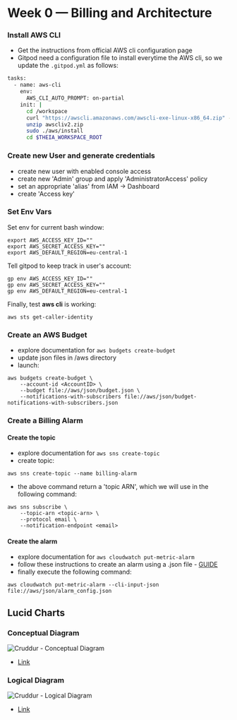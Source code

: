 # Week 0 — Billing and Architecture

### Install AWS CLI
- Get the instructions from official AWS cli configuration page
- Gitpod need a configuration file to install everytime the AWS cli, so we update the `.gitpod.yml` as follows:

```sh
tasks:
  - name: aws-cli
    env:
      AWS_CLI_AUTO_PROMPT: on-partial
    init: |
      cd /workspace
      curl "https://awscli.amazonaws.com/awscli-exe-linux-x86_64.zip" -o "awscliv2.zip"
      unzip awscliv2.zip
      sudo ./aws/install
      cd $THEIA_WORKSPACE_ROOT
```

### Create new User and generate credentials
- create new user with enabled console access
- create new 'Admin' group and apply 'AdministratorAccess' policy
- set an appropriate 'alias' from IAM -> Dashboard
- create 'Access key'

### Set Env Vars
Set env for current bash window:
```
export AWS_ACCESS_KEY_ID=""
export AWS_SECRET_ACCESS_KEY=""
export AWS_DEFAULT_REGION=eu-central-1
```

Tell gitpod to keep track in user's account:
```
gp env AWS_ACCESS_KEY_ID=""
gp env AWS_SECRET_ACCESS_KEY=""
gp env AWS_DEFAULT_REGION=eu-central-1
```

Finally, test **aws cli** is working:
```
aws sts get-caller-identity
```

### Create an AWS Budget
- explore documentation for `aws budgets create-budget`
- update json files in /aws directory
- launch:
```
aws budgets create-budget \
    --account-id <AccountID> \
    --budget file://aws/json/budget.json \
    --notifications-with-subscribers file://aws/json/budget-notifications-with-subscribers.json
```

### Create a Billing Alarm
#### Create the topic
- explore documentation for `aws sns create-topic`
- create topic:
```
aws sns create-topic --name billing-alarm
```
- the above command return a 'topic ARN', which we will use in the following command:
```
aws sns subscribe \
    --topic-arn <topic-arn> \
    --protocol email \
    --notification-endpoint <email>
```

#### Create the alarm
- explore documentation for `aws cloudwatch put-metric-alarm`
- follow these instructions to create an alarm using a .json file - [GUIDE](https://aws.amazon.com/premiumsupport/knowledge-center/cloudwatch-estimatedcharges-alarm/)
- finally execute the following command:
```
aws cloudwatch put-metric-alarm --cli-input-json file://aws/json/alarm_config.json
```

## Lucid Charts
### Conceptual Diagram
![Cruddur - Conceptual Diagram](https://github.com/denisgulev/aws-bootcamp-cruddur-2023/assets/22997490/c63bfd54-dfe6-4599-b7e8-56d624a20b2b)
- [Link](https://lucid.app/lucidchart/2dc0978c-ed7b-4cbc-a813-ded241cc0350/edit?viewport_loc=-848%2C-307%2C2627%2C1343%2C0_0&invitationId=inv_251bde7a-e611-42ab-ab0b-283b5f73fb88)
### Logical Diagram
![Cruddur - Logical Diagram](https://github.com/denisgulev/aws-bootcamp-cruddur-2023/assets/22997490/cb7f8d7d-256b-492c-ab0f-ecd0e827a63d)
- [Link](https://lucid.app/lucidchart/37758524-e6e1-4ea1-b6fe-cf8cfdb1566a/edit?viewport_loc=328%2C211%2C1594%2C815%2C0_0&invitationId=inv_ad7290e9-6939-4967-b62c-9f179ca754a1)
